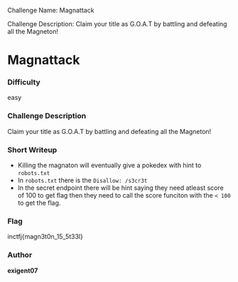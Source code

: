 Challenge Name: Magnattack

Challenge Description: Claim your title as G.O.A.T by battling and defeating all the Magneton!

# Magnattack

### Difficulty
easy

### Challenge Description

Claim your title as G.O.A.T by battling and defeating all the Magneton!

### Short Writeup

+ Killing the magnaton will eventually give a pokedex with hint to `robots.txt`
+ In `robots.txt` there is the `Disallow: /s3cr3t`
+ In the secret endpoint there will be hint saying they need atleast score of 100 to get flag then they need to call the score funciton with the `< 100` to get the flag.

### Flag

inctfj{magn3t0n_15_5t33l}

### Author

**exigent07**
